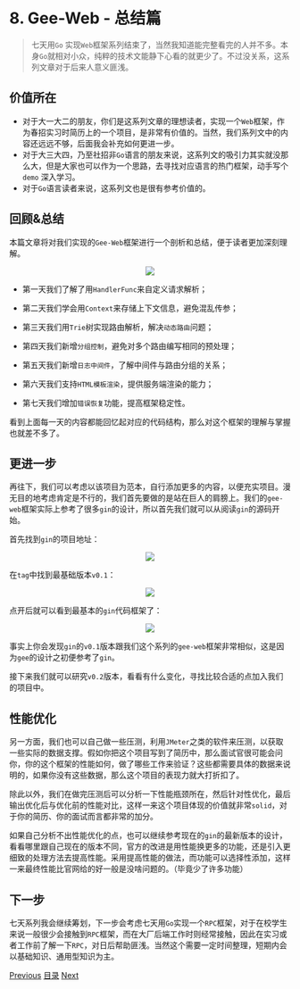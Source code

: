 # 8. Gee-Web - 总结篇

> 七天用`Go` 实现`Web`框架系列结束了，当然我知道能完整看完的人并不多。本身`Go`就相对小众，纯粹的技术文能静下心看的就更少了。不过没关系，这系列文章对于后来人意义匪浅。

## 价值所在

- 对于大一大二的朋友，你们是这系列文章的理想读者，实现一个`Web`框架，作为春招实习时简历上的一个项目，是非常有价值的。当然，我们系列文中的内容还远远不够，后面我会补充如何更进一步。
- 对于大三大四，乃至社招非`Go`语言的朋友来说，这系列文的吸引力其实就没那么大，但是大家也可以作为一个思路，去寻找对应语言的热门框架，动手写个 `demo` 深入学习。
- 对于`Go`语言读者来说，这系列文也是很有参考价值的。

## 回顾&总结

本篇文章将对我们实现的`Gee-Web`框架进行一个剖析和总结，便于读者更加深刻理解。

<p align="center">
<img  src="https://tva1.sinaimg.cn/large/007S8ZIlgy1ghwbjdoz0pj31ic0scq7h.jpg"></img>
</p>

- 第一天我们了解了用`HandlerFunc`来自定义请求解析；

- 第二天我们学会用`Context`来存储上下文信息，避免混乱传参；

- 第三天我们用`Trie`树实现路由解析，解决`动态路由`问题；

- 第四天我们新增`分组控制`，避免对多个路由编写相同的预处理；

- 第五天我们新增`日志中间件`，了解中间件与路由分组的关系；

- 第六天我们支持`HTML模板渲染`，提供服务端渲染的能力；

- 第七天我们增加`错误恢复`功能，提高框架稳定性。

看到上面每一天的内容都能回忆起对应的代码结构，那么对这个框架的理解与掌握也就差不多了。

## 更进一步

再往下，我们可以考虑以该项目为范本，自行添加更多的内容，以便充实项目。漫无目的地考虑肯定是不行的，我们首先要做的是站在巨人的肩膀上。我们的`gee-web`框架实际上参考了很多`gin`的设计，所以首先我们就可以从阅读`gin`的源码开始。

首先找到`gin`的项目地址：

<p align="center">
<img  src="https://tva1.sinaimg.cn/large/007S8ZIlgy1ghwe2c8n4mj30y4074aak.jpg"></img>
</p>

在`tag`中找到最基础版本`v0.1`：

<p align="center">
<img  src="https://tva1.sinaimg.cn/large/007S8ZIlgy1ghwe2cpwktj31im0tg0zc.jpg"></img>
</p>


点开后就可以看到最基本的`gin`代码框架了：

<p align="center">
<img  src="https://tva1.sinaimg.cn/large/007S8ZIlgy1ghwe2e1proj31g00litco.jpg"></img>
</p>


事实上你会发现`gin`的`v0.1`版本跟我们这个系列的`gee-web`框架非常相似，这是因为`gee`的设计之初便参考了`gin`。

接下来我们就可以研究`v0.2`版本，看看有什么变化，寻找比较合适的点加入我们的项目中。

## 性能优化

另一方面，我们也可以自己做一些压测，利用`JMeter`之类的软件来压测，以获取一些实际的数据支撑。假如你把这个项目写到了简历中，那么面试官很可能会问你，你的这个框架的性能如何，做了哪些工作来验证？这些都需要具体的数据来说明的，如果你没有这些数据，那么这个项目的表现力就大打折扣了。

除此以外，我们在做完压测后可以分析一下性能瓶颈所在，然后针对性优化，最后输出优化后与优化前的性能对比，这样一来这个项目体现的价值就非常`solid`，对于你的简历、你的面试而言都非常的加分。

如果自己分析不出性能优化的点，也可以继续参考现在的`gin`的最新版本的设计，看看哪里跟自己现在的版本不同，官方的改进是用性能换更多的功能，还是引入更细致的处理方法去提高性能。采用提高性能的做法，而功能可以选择性添加，这样一来最终性能比官网给的好一般是没啥问题的。（毕竟少了许多功能）


## 下一步

七天系列我会继续筹划，下一步会考虑七天用`Go`实现一个`RPC`框架，对于在校学生来说一般很少会接触到`RPC`框架，而在大厂后端工作时则经常接触，因此在实习或者工作前了解一下`RPC`，对日后帮助匪浅。当然这个需要一定时间整理，短期内会以基础知识、通用型知识为主。

<div class="jump">
	<a href="#/./project/gee-7">Previous</a>
	<a href="#/./docs/go-web">目录</a>
	<a href="#/./docs/go-web">Next</a>
</div>
